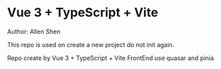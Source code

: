 # Vue 3 + TypeScript + Vite

Author: Allen Shen

This repo is used on create a new project do not init again.

Repo create by Vue 3 + TypeScript + Vite
FrontEnd use quasar and pinia
